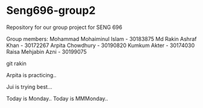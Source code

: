 # Seng696-group2
Repository for our group project for SENG 696

Group members:
Mohammad Mohaiminul Islam - 30183875
Md Rakin Ashraf Khan - 30172267
Arpita Chowdhury - 30190820
Kumkum Akter - 30174030
Raisa Mehjabin Azni - 30199075


git rakin

Arpita is practicing..

Jui is trying best...

Today is Monday..
Today is MMMonday..

